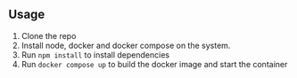 ## Usage

1. Clone the repo
2. Install node, docker and docker compose on the system.
3. Run `npm install` to install dependencies
4. Run `docker compose up` to build the docker image and start the container
